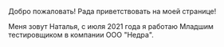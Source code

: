 Добро пожаловать! 
Рада приветствовать на моей странице!

Меня зовут Наталья, с июля 2021 года я работаю Младшим тестировщиком в компании ООО "Недра".</br>
